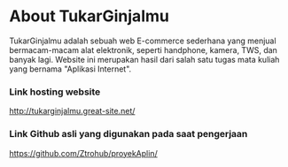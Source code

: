 <h1>About TukarGinjalmu</h1>
TukarGinjalmu adalah sebuah web E-commerce sederhana yang menjual bermacam-macam alat elektronik, seperti handphone, kamera, TWS, dan banyak lagi. Website ini merupakan hasil dari salah satu tugas mata kuliah yang bernama "Aplikasi Internet".

<h3>Link hosting website</h3>
<a href="http://tukarginjalmu.great-site.net/">http://tukarginjalmu.great-site.net/</a>

<h3>Link Github asli yang digunakan pada saat pengerjaan</h3>
<a href="https://github.com/Ztrohub/proyekAplin">https://github.com/Ztrohub/proyekAplin/</a>
